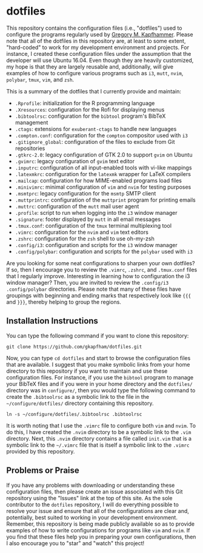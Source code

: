 # dotfiles

This repository contains the configuration files (i.e., "dotfiles") used to
configure the programs regularly used by [Gregory M.
Kapfhammer](https://www.gregorykapfhammer.com/). Please note that all of the
dotfiles in this repository are, at least to some extent, "hard-coded" to work
for my development environment and projects. For instance, I created these
configuration files under the assumption that the developer will use Ubuntu
16.04. Even though they are heavily customized, my hope is that they are
largely reusable and, additionally, will give examples of how to configure
various programs such as `i3`, `mutt`, `nvim`, `polybar`, `tmux`, `vim`, and
`zsh`.

This is a summary of the dotfiles that I currently provide and maintain:

- `.Rprofile`: initialization for the R programming language
- `.Xresources`: configuration for the Rofi for displaying menus
- `.bibtoolrsc`: configuration for the `bibtool` program's BibTeX management
- `.ctags`: extensions for `exuberant-ctags` to handle new languages
- `.compton.conf`: configuration for the `compton` compositor used with `i3`
- `.gitignore_global`: configuration of the files to exclude from Git repositories
- `.gtkrc-2.0`: legacy configuration of GTK 2.0 to support `gvim` on Ubuntu
- `.gvimrc`: legacy configuration of `gvim` text editor
- `.inputrc`: configuration of all input-enabled tools with vi-like mappings
- `.latexmkrc`: configuration for the `latexmk` wrapper for LaTeX compilers
- `.mailcap`: configuration for how MIME-enabled programs load files
- `.minivimrc`: minimal configuration of `vim` and `nvim` for testing purposes
- `.msmtprc`: legacy configuration for the `msmtp` SMTP client
- `.muttprintrc`: configuration of the `muttprint` program for printing emails
- `.muttrc`: configuration of the `mutt` mail user agent
- `.profile`: script to run when logging into the `i3` window manager
- `.signature`: footer displayed by `mutt` in all email messages
- `.tmux.conf`: configuration of the `tmux` terminal multiplexing tool
- `.vimrc`: configuration for the `nvim` and `vim` text editors
- `.zshrc`: configuration for the `zsh` shell to use oh-my-zsh
- `.config/i3`: configuration and scripts for the `i3` window manager
- `.config/polybar`: configuration and scripts for the `polybar` used with `i3`

Are you looking for some neat configurations to sharpen your own dotfiles? If
so, then I encourage you to review the `.vimrc`, `.zshrc`, and `.tmux.conf`
files that I regularly improve. Interesting in learning how to configuration the
i3 window manager? Then, you are invited to review the `.config/i3`
`.config/polybar` directories. Please note that many of these files have
groupings with beginning and ending marks that respectively look like `{{{` and
`}}}`, thereby helping to group the regions.

## Installation Instructions

You can type the following command if you want to clone this repository:

```shell
git clone https://github.com/gkapfham/dotfiles.git
```

Now, you can type `cd dotfiles` and start to browse the configuration files that
are available. I suggest that you make symbolic links from your home directory
to this repository if you want to maintain and use these configuration files.
For instance, if you use the `bibtool` program to manage your BibTeX files and
if you were in your home directory and the `dotfiles/` directory was in
`configure/`, then you would type the following command to create the
`.bibtoolrsc` as a symbolic link to the file in the `~/configure/dotfiles/`
directory containing this repository.

```shell
ln -s ~/configure/dotfiles/.bibtoolrsc .bibtoolrsc
```

It is worth noting that I use the `.vimrc` file to configure both `vim` and
`nvim`. To do this, I have created the `.nvim` directory to be a symbolic link
to the `.vim` directory. Next, this `.nvim` directory contains a file called
`init.vim` that is a symbolic link to the `~/.vimrc` file that is itself a
symbolic link to the `.vimrc` provided by this repository.

## Problems or Praise

If you have any problems with downloading or understanding these configuration
files, then please create an issue associated with this Git repository using
the "Issues" link at the top of this site. As the sole contributor to the
`dotfiles` repository, I will do everything possible to resolve your issue and
ensure that all of the configurations are clear and, potentially, best suited
to working in your development environment. Remember, this repository is being
made publicly available so as to provide examples of how to write
configurations for programs like `vim` and `nvim`. If you find that these files
help you in preparing your own configurations, then I also encourage you to
"star" and "watch" this project!
